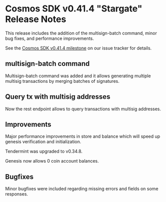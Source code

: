 # Cosmos SDK v0.41.4 "Stargate" Release Notes

This release includes the addition of the multisign-batch command, minor bug fixes, and performance improvements.

See the [Cosmos SDK v0.41.4 milestone](https://github.com/cosmos/cosmos-sdk/milestone/40?closed=1) on our issue tracker for details.

## multisign-batch command

Multisign-batch command was added and it allows generating multiple multisig transactions by merging batches of signatures.

## Query tx with multisig addresses

Now the rest endpoint allows to query transactions with multisig addresses.

## Improvements

Major performance improvements in store and balance which will speed up genesis verification and initialization.

Tendermint was upgraded to v0.34.8.

Genesis now allows 0 coin account balances.

## Bugfixes

Minor bugfixes were included regarding missing errors and fields on some responses.
